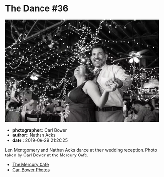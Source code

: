 # The Dance #36

![Len Montgomery and Nathan Acks dance](assets/2019-06-29-set-4-the-dance-36.webp)

* **photographer**:: Carl Bower  
* **author**:: Nathan Acks  
* **date**:: 2019-06-29 21:20:25

Len Montgomery and Nathan Acks dance at their wedding reception. Photo taken by Carl Bower at the Mercury Cafe.

* [The Mercury Cafe](http://mercurycafe.com)
* [Carl Bower Photos](https://carlbowerphotos.com)
